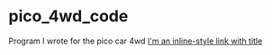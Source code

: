 # pico_4wd_code
Program I wrote for the pico car 4wd
[I'm an inline-style link with title](https://www.sunfounder.com/products/raspberrypi-pico-car "Purchase Car Here")
